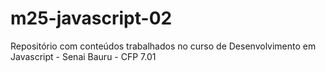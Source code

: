 # m25-javascript-02
Repositório com conteúdos trabalhados no curso de Desenvolvimento em Javascript - Senai Bauru - CFP 7.01